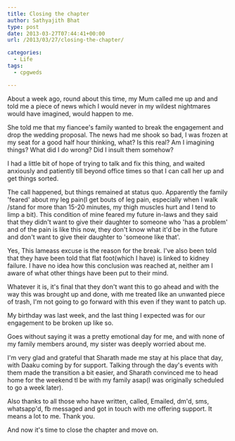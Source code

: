 ```yaml
---
title: Closing the chapter
author: Sathyajith Bhat
type: post
date: 2013-03-27T07:44:41+00:00
url: /2013/03/27/closing-the-chapter/

categories:
  - Life
tags:
  - cpgweds

---
```

About a week ago, round about this time, my Mum called me up and and told me a piece of news which I would never in my wildest nightmares would have imagined, would happen to me.

<!--more-->

She told me that my fiancee's family wanted to break the engagement and drop the wedding proposal. The news had me shook so bad, I was frozen at my seat for a good half hour thinking, what? Is this real? Am I imagining things? What did I do wrong? Did I insult them somehow?

I had a little bit of hope of trying to talk and fix this thing, and waited anxiously and patiently till beyond office times so that I can call her up and get things sorted.

The call happened, but things remained at status quo. Apparently the family 'feared' about my leg pain(I get bouts of leg pain, especially when I walk /stand for more than 15-20 minutes, my thigh muscles hurt and I tend to limp a bit). This condition of mine feared my future in-laws and they said that they didn't want to give their daughter to someone who 'has a problem' and of the pain is like this now, they don't know what it'd be in the future and don't want to give their daughter to 'someone like that'.

Yes, This lameass excuse is the reason for the break. I've also been told that they have been told that flat foot(which I have) is linked to kidney failure. I have no idea how this conclusion was reached at, neither am I aware of what other things have been put to their mind.

Whatever it is, it's final that they don't want this to go ahead and with the way this was brought up and done, with me treated like an unwanted piece of trash, I'm not going to go forward with this even if they want to patch up.

My birthday was last week, and the last thing I expected was for our engagement to be broken up like so.

Goes without saying it was a pretty emotional day for me, and with none of my family members around, my sister was deeply worried about me.

I'm very glad and grateful that Sharath made me stay at his place that day, with Daaku coming by for support. Talking through the day's events with them made the transition a bit easier, and Sharath convinced me to head home for the weekend tl be with my family asap(I was originally scheduled to go a week later).

Also thanks to all those who have written, called, Emailed, dm'd, sms, whatsapp'd, fb messaged and got in touch with me offering support. It means a lot to me. Thank you.

And now it's time to close the chapter and move on.
